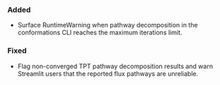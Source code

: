 <!-- scriv release note stub -->
### Added
- Surface RuntimeWarning when pathway decomposition in the conformations CLI reaches the maximum iterations limit.

### Fixed
- Flag non-converged TPT pathway decomposition results and warn Streamlit users that the reported flux pathways are unreliable.
